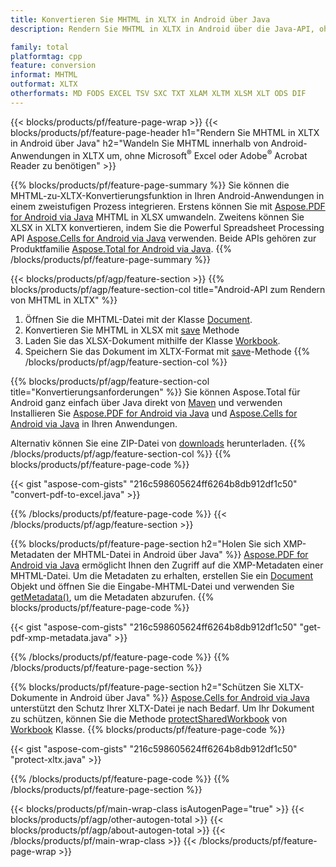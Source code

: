 ```yaml
---
title: Konvertieren Sie MHTML in XLTX in Android über Java
description: Rendern Sie MHTML in XLTX in Android über die Java-API, ohne Microsoft Excel oder Adobe Reader zu verwenden

family: total
platformtag: cpp
feature: conversion
informat: MHTML
outformat: XLTX
otherformats: MD FODS EXCEL TSV SXC TXT XLAM XLTM XLSM XLT ODS DIF
---
```

{{< blocks/products/pf/feature-page-wrap >}}
{{< blocks/products/pf/feature-page-header h1="Rendern Sie MHTML in XLTX in Android über Java" h2="Wandeln Sie MHTML innerhalb von Android-Anwendungen in XLTX um, ohne Microsoft<sup>&reg;</sup> Excel oder Adobe<sup>&reg;</sup> Acrobat Reader zu benötigen" >}}

{{% blocks/products/pf/feature-page-summary %}}
Sie können die MHTML-zu-XLTX-Konvertierungsfunktion in Ihren Android-Anwendungen in einem zweistufigen Prozess integrieren. Erstens können Sie mit [Aspose.PDF for Android via Java](https://products.aspose.com/pdf/android-java/) MHTML in XLSX umwandeln. Zweitens können Sie XLSX in XLTX konvertieren, indem Sie die Powerful Spreadsheet Processing API [Aspose.Cells for Android via Java](https://products.aspose.com/cells/android-java/) verwenden. Beide APIs gehören zur Produktfamilie [Aspose.Total for Android via Java](https://products.aspose.com/total/android-java/). 
{{% /blocks/products/pf/feature-page-summary  %}}

{{< blocks/products/pf/agp/feature-section >}}
{{% blocks/products/pf/agp/feature-section-col title="Android-API zum Rendern von MHTML in XLTX" %}}
1. Öffnen Sie die MHTML-Datei mit der Klasse [Document](https://reference.aspose.com/pdf/java/com.aspose.pdf/Document).
2. Konvertieren Sie MHTML in XLSX mit [save](https://reference.aspose.com/pdf/java/com.aspose.pdf/Document#save-java.lang.String-com.aspose.pdf.SaveOptions-) Methode
3. Laden Sie das XLSX-Dokument mithilfe der Klasse [Workbook](https://reference.aspose.com/cells/java/com.aspose.cells/Workbook).
4. Speichern Sie das Dokument im XLTX-Format mit [save](https://reference.aspose.com/cells/java/com.aspose.cells/workbook#save(java.lang.String,%20com.aspose.cells.SaveOptions))-Methode
{{% /blocks/products/pf/agp/feature-section-col %}}

{{% blocks/products/pf/agp/feature-section-col title="Konvertierungsanforderungen" %}}
Sie können Aspose.Total für Android ganz einfach über Java direkt von [Maven](https://releases.aspose.com/total/java/) und verwenden Installieren Sie [Aspose.PDF for Android via Java](https://docs.aspose.com/pdf/androidjava/installation/) und [Aspose.Cells for Android via Java](https://docs.aspose.com/cells/java/aspose-cells-for-android-via-java-installation/) in Ihren Anwendungen.

Alternativ können Sie eine ZIP-Datei von [downloads](https://releases.aspose.comtotal/androidjava) herunterladen.
{{% /blocks/products/pf/agp/feature-section-col %}}
{{% blocks/products/pf/feature-page-code %}}

{{< gist "aspose-com-gists" "216c598605624ff6264b8db912df1c50" "convert-pdf-to-excel.java" >}}



{{% /blocks/products/pf/feature-page-code %}}
{{< /blocks/products/pf/agp/feature-section >}}

{{% blocks/products/pf/feature-page-section  h2="Holen Sie sich XMP-Metadaten der MHTML-Datei in Android über Java" %}}
[Aspose.PDF for Android via Java](https://products.aspose.com/pdf/android-java/) ermöglicht Ihnen den Zugriff auf die XMP-Metadaten einer MHTML-Datei. Um die Metadaten zu erhalten, erstellen Sie ein [Document](https://reference.aspose.com/pdf/java/com.aspose.pdf/Document) Objekt und öffnen Sie die Eingabe-MHTML-Datei und verwenden Sie [getMetadata()](https://reference.aspose.com/pdf/java/com.aspose.pdf/Document#getMetadata--), um die Metadaten abzurufen.
{{% blocks/products/pf/feature-page-code %}}

{{< gist "aspose-com-gists" "216c598605624ff6264b8db912df1c50" "get-pdf-xmp-metadata.java" >}}

{{% /blocks/products/pf/feature-page-code  %}}
{{% /blocks/products/pf/feature-page-section %}}

{{% blocks/products/pf/feature-page-section  h2="Schützen Sie XLTX-Dokumente in Android über Java" %}}
[Aspose.Cells for Android via Java](https://products.aspose.com/cells/android-java/) unterstützt den Schutz Ihrer XLTX-Datei je nach Bedarf. Um Ihr Dokument zu schützen, können Sie die Methode [protectSharedWorkbook](https://reference.aspose.com/cells/java/com.aspose.cells/workbook#protectSharedWorkbook(java.lang.String)) von [Workbook](https://reference.aspose.com/cells/java/com.aspose.cells/Workbook) Klasse.
{{% blocks/products/pf/feature-page-code %}}

{{< gist "aspose-com-gists" "216c598605624ff6264b8db912df1c50" "protect-xltx.java" >}}

{{% /blocks/products/pf/feature-page-code  %}}
{{% /blocks/products/pf/feature-page-section %}}

{{< blocks/products/pf/main-wrap-class isAutogenPage="true" >}}
{{< blocks/products/pf/agp/other-autogen-total >}}
{{< blocks/products/pf/agp/about-autogen-total >}}
{{< /blocks/products/pf/main-wrap-class >}}
{{< /blocks/products/pf/feature-page-wrap >}}